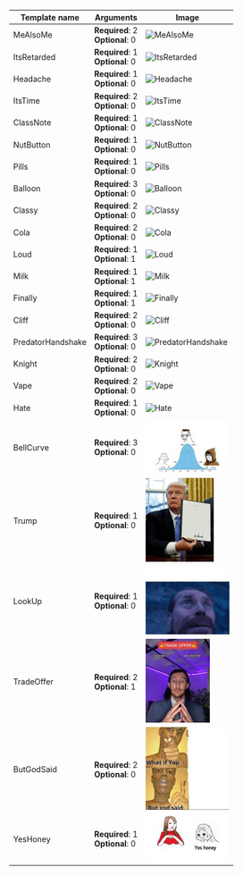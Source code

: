 | Template name          | Arguments       | Image |
| ------------- | --------------- | ----- |
| MeAlsoMe | **Required**: 2<br>**Optional**: 0 | ![MeAlsoMe](./Docs/Img/MeAlsoMe.jpg) |
| ItsRetarded | **Required**: 1<br>**Optional**: 0 | ![ItsRetarded](./Docs/Img/ItsRetarded.jpg) |
| Headache | **Required**: 1<br>**Optional**: 0 | ![Headache](./Docs/Img/Headache.jpg) |
| ItsTime | **Required**: 2<br>**Optional**: 0 | ![ItsTime](./Docs/Img/ItsTime.jpg) |
| ClassNote | **Required**: 1<br>**Optional**: 0 | ![ClassNote](./Docs/Img/ClassNote.jpg) |
| NutButton | **Required**: 1<br>**Optional**: 0 | ![NutButton](./Docs/Img/NutButton.jpg) |
| Pills | **Required**: 1<br>**Optional**: 0 | ![Pills](./Docs/Img/Pills.jpg) |
| Balloon | **Required**: 3<br>**Optional**: 0 | ![Balloon](./Docs/Img/Balloon.jpg) |
| Classy | **Required**: 2<br>**Optional**: 0 | ![Classy](./Docs/Img/Classy.jpg) |
| Cola | **Required**: 2<br>**Optional**: 0 | ![Cola](./Docs/Img/Cola.jpg) |
| Loud | **Required**: 1<br>**Optional**: 1 | ![Loud](./Docs/Img/Loud.jpg) |
| Milk | **Required**: 1<br>**Optional**: 1 | ![Milk](./Docs/Img/Milk.jpg) |
| Finally | **Required**: 1<br>**Optional**: 1 | ![Finally](./Docs/Img/Finally.jpg) |
| Cliff | **Required**: 2<br>**Optional**: 0 | ![Cliff](./Docs/Img/Cliff.jpg) |
| PredatorHandshake | **Required**: 3<br>**Optional**: 0 | ![PredatorHandshake](./Docs/Img/PredatorHandshake.jpg) |
| Knight | **Required**: 2<br>**Optional**: 0 | ![Knight](./Docs/Img/Knight.jpg) |
| Vape | **Required**: 2<br>**Optional**: 0 | ![Vape](./Docs/Img/Vape.jpg) |
| Hate | **Required**: 1<br>**Optional**: 0 | ![Hate](./Docs/Img/Hate.jpg) |
| BellCurve | **Required**: 3<br>**Optional**: 0 | ![BellCurve](./Docs/Img/BellCurve.jpg) |
| Trump | **Required**: 1<br>**Optional**: 0 | ![Trump](./Docs/Img/Trump.jpg) |
| LookUp | **Required**: 1<br>**Optional**: 0 | ![LookUp](./Docs/Img/LookUp.jpg) |
| TradeOffer | **Required**: 2<br>**Optional**: 1 | ![TradeOffer](./Docs/Img/TradeOffer.jpg) |
| ButGodSaid | **Required**: 2<br>**Optional**: 0 | ![ButGodSaid](./Docs/Img/ButGodSaid.jpg) |
| YesHoney | **Required**: 1<br>**Optional**: 0 | ![YesHoney](./Docs/Img/YesHoney.jpg) |
